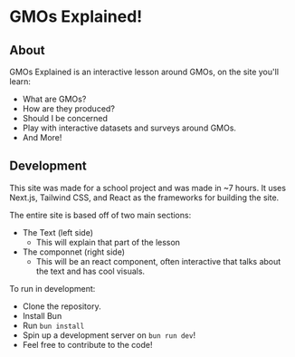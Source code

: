 # GMOs Explained!

## About 

GMOs Explained is an interactive lesson around GMOs, on the site you'll learn:

- What are GMOs?
- How are they produced?
- Should I be concerned
- Play with interactive datasets and surveys around GMOs.
- And More!

## Development

This site was made for a school project and was made in ~7 hours.
It uses Next.js, Tailwind CSS, and React as the frameworks for building the site.

The entire site is based off of two main sections: 

- The Text (left side)
    - This will explain that part of the lesson
- The componnet (right side)
    - This will be an react component, often interactive that talks about the text and has cool visuals.

To run in development:

- Clone the repository.
- Install Bun
- Run `bun install`
- Spin up a development server on `bun run dev`!
- Feel free to contribute to the code!